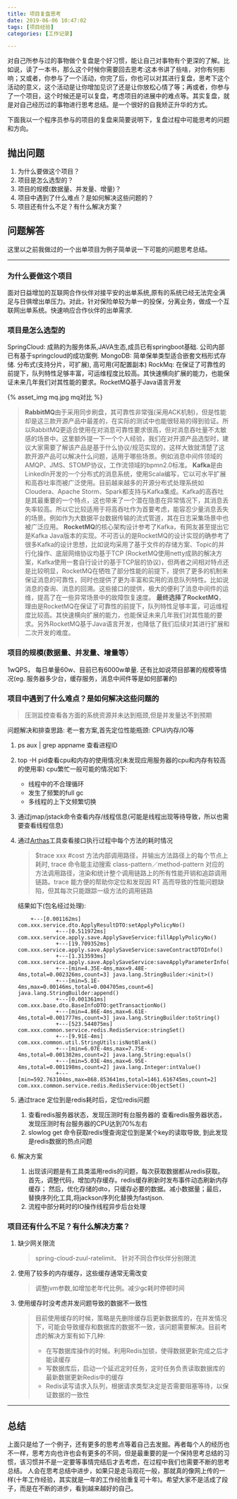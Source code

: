 ```yaml
---
title: 项目复盘思考
date: 2019-06-06 10:47:02
tags: [项目经验]
categories: [工作记录]

---
```


对自己所参与过的事物做个复盘是个好习惯，能让自己对事物有个更深的了解。比如说，读了一本书，那么这个时候你需要回去思考:这本书讲了些啥，对你有何影响；又或者，你参与了一个活动，你完了后，你也可以对其进行复盘，思考下这个活动的意义，这个活动是让你增加见识了还是让你放松心情了等；再或者，你参与了一个项目，这个时候还是可以复盘，考虑项目的进展中的难点等。其实复盘，就是对自己经历过的事物进行思考总结。是一个很好的自我矫正升华的方式。

下面我以一个程序员参与的项目的复盘来简要说明下，复盘过程中可能思考的问题和方向。

<!-- more -->

## 抛出问题

1. 为什么要做这个项目？
2. 项目是怎么选型的？
3. 项目的规模(数据量、并发量、增量)？
4. 项目中遇到了什么难点？是如何解决这些问题的？
5. 项目还有什么不足？有什么解决方案？

## 问题解答

这里以之前我做过的一个出单项目为例子简单说一下可能的问题思考总结。

---

### 为什么要做这个项目
面对日益增加的互联网合作伙伴对接平安的出单系统,原有的系统已经无法完全满足与日俱增出单压力。对此，针对保险单较为单一的投保，分离业务，做成一个互联网出单系统。快速响应合作伙伴的出单需求.

### 项目是怎么选型的
SpringCloud: 成熟的为服务体系,JAVA生态,成员已有springboot基础. 公司内部已有基于springcloud的成功案例.
MongoDB: 简单保单类型适合嵌套文档形式存储. 分布式(支持分片，可扩展), 高可用(可配置副本)
RockMq: 在保证了可靠性的前提下，队列特性足够丰富，可运维程度比较高。其快速横向扩展的能力，也能保证未来几年我们对其性能的要求。RocketMQ基于Java语言开发

{% asset_img mq.jpg mq对比 %}

>**RabbitMQ**由于采用同步刷盘，其可靠性非常强(采用ACK机制)，但是性能却是这三款开源产品中最差的，在实际的测试中也能很轻易的得到验证。所以RabbitMQ更适合使用在对消息可靠性要求很高，但对消息吞吐量不太敏感的场景中。这里额外提一下一个个人经验，我们在对开源产品选型时，建议大家需要了解该产品是基于什么协议/规范实现的，这样大致就清楚了这款开源产品可以解决什么问题，适用于哪些场景。例如消息中间件领域的AMQP、JMS、STOMP协议，工作流领域的bpmn2.0标准。
>**Kafka**是由LinkedIn开发的一个分布式的消息系统，使用Scala编写，它以可水平扩展和高吞吐率而被广泛使用。目前越来越多的开源分布式处理系统如Cloudera、Apache Storm、Spark都支持与Kafka集成。Kafka的高吞吐是其最重要的一个特点，这也带来了一个潜在隐患在异常情况下，其消息丢失率较高。所以它比较适用于将高吞吐作为首要考虑，能容忍少量消息丢失的场景。例如作为大数据平台数据传输的流式管道，其在日志采集场景中也被广泛应用。
>**RocketMQ**的核心架构设计参考了Kafka，有网友甚至提出它是Kafka Java版本的实现。不可否认的是RocketMQ的设计实现的确参考了很多Kafka的设计思想，比如说均采用了基于文件的存储方案、Topic的并行化操作、底层网络协议均基于TCP (RocketMQ使用netty成熟的解决方案，Kafka使用一套自行设计的基于TCP层的协议)，但两者之间相对特点还是比较明显，RocketMQ在牺牲了部分性能的前提下，提供了更多的机制来保证消息的可靠性，同时也提供了更为丰富和实用的消息队列特性。比如说消息的查询、消息的回溯。这些接口的提供，极大的便利了消息中间件的运维，提高了在一些异常场景中的故障恢复速度。
>**最终选择了RocketMQ**，理由是RocketMQ在保证了可靠性的前提下，队列特性足够丰富，可运维程度比较高。其快速横向扩展的能力，也能保证未来几年我们对其性能的要求。另外RocketMQ基于Java语言开发，也降低了我们后续对其进行扩展和二次开发的难度。

### 项目的规模(数据量、并发量、增量等）
1wQPS， 每日单量60w、目前已有6000w单量.
还有比如说项目部署的规模等情况(eg. 服务器多少台，缓存服务，消息中间件等是如何部署的)

### 项目中遇到了什么难点？是如何解决这些问题的
 > 压测监控查看各方面的系统资源并未达到瓶颈,但是并发量达不到预期
 
问题解决和排查思路: 老一套方案,首先定位性能瓶颈: CPU/内存/IO等
1. ps aux | grep appname 查看进程ID
2. top -H pid查看cpu和内存的使用情况(未发现应用服务器的cpu和内存有较高的使用率)
    cpu繁忙一般可能的情况如下:
    - 线程中的不合理循环
    - 发生了频繁的full gc
    - 多线程的上下文频繁切换
3. 通过jmap/jstack命令查看内存/线程信息(可能是线程出现等待导致，所以也需要查看线程信息)
4. 通过[Arthas](https://github.com/MartinDai/Arthas)工具查看接口执行过程中每个方法的耗时情况
    >$trace xxx #cost
    >方法内部调用路径，并输出方法路径上的每个节点上耗时, trace 命令能主动搜索 class-pattern／method-pattern 对应的方法调用路径，渲染和统计整个调用链路上的所有性能开销和追踪调用链路。trace 能方便的帮助你定位和发现因 RT 高而导致的性能问题缺陷，但其每次只能跟踪一级方法的调用链路

    结果如下(包名经过处理):
    ```
        +---[0.001162ms] com.xxx.service.dto.ApplyResultDTO:setApplyPolicyNo()
                +---[0.511972ms] com.xxx.service.apply.save.ApplySaveService:fillApplyPolicyNo()
                +---[19.709352ms] com.xxx.service.apply.save.ApplySaveService:saveContractDTOInfo()
                +---[1.313593ms] com.xxx.service.apply.save.ApplySaveService:saveApplyParameterInfo()
                +---[min=4.35E-4ms,max=9.48E-4ms,total=0.002326ms,count=3] java.lang.StringBuilder:<init>()
                +---[min=5.1E-4ms,max=0.00146ms,total=0.004705ms,count=6] java.lang.StringBuilder:append()
                +---[0.001361ms] com.xxx.base.dto.BaseInfoDTO:getTransactionNo()
                +---[min=4.86E-4ms,max=6.61E-4ms,total=0.001777ms,count=3] java.lang.StringBuilder:toString()
                +---[523.544075ms] com.xxx.common.service.redis.RedisService:stringSet()
                +---[9.91E-4ms] com.xxx.common.util.StringUtils:isNotBlank()
                +---[min=6.07E-4ms,max=7.75E-4ms,total=0.001382ms,count=2] java.lang.String:equals()
                +---[min=5.03E-4ms,max=6.95E-4ms,total=0.001198ms,count=2] java.lang.Integer:intValue()
                +---[min=592.763104ms,max=868.853641ms,total=1461.616745ms,count=2] com.xxx.common.service.redis.RedisService:ObjectSet()
    ```
5. 通过trace 定位到是redis耗时后，定位redis问题
    1. 查看redis服务器状态，发现压测时有台服务器的 查看redis服务器状态，发现压测时有台服务器的CPU达到70%左右
    2. slowlog get 命令获取redis慢查询定位到是某个key的读取导致, 到此发现是redis数据的热点问题
6. 解决方案
    1. 出现该问题是有工具类滥用redis的问题，每次获取数据都从redis获取。首先，调整代码，增加内存缓存。redis缓存刷新时发布事件动态刷新内存缓存； 然后，优化存储的dto，只缓存必要的数据。减小数据量；最后，替换序列化工具,将jackson序列化替换为fastjson.
    2. 流程中部分耗时的IO操作线程异步后台处理

### 项目还有什么不足？有什么解决方案？
1.  缺少网关限流
    > spring-cloud-zuul-ratelimit、 针对不同合作伙伴分别限流
2. 使用了较多的内存缓存，这些缓存通常无需改变
    > 调整jvm参数,如增加老年代比例。减少gc耗时停顿时间 
3. 使用缓存时没考虑并发问题导致的数据不一致性
    > 目前使用缓存的时候，策略是先删除缓存后更新数据库的，在并发情况下，可能会导致缓存和数据库的数据不一致，该问题需要解决。目前考虑的解决方案有如下几种:
    > - 在写数据库操作的时候。利用Redis加锁，使得数据更新完成之后才能读缓存   
    > - 写数据库后，启动一个延迟定时任务，定时任务负责读取数据库的最新数据更新Redis中的缓存
    > - Redis读写请求入队列，根据请求类型决定是否需要阻塞等待，以保证数据的一致性  

---

## 总结
上面只是给了一个例子，还有更多的思考点等着自己去发掘。再者每个人的经历也不一样，思考方向也许也会有更多的不同，但是最重要的是一个保持思考总结的习惯，该习惯并不是一定要等事情完结后才去考虑，在过程中我们也需要不断的思考总结。
人会在思考总结中进步，如果只是走马观花一般，那就真的像网上传的一样(十年工作经验，其实就是一年的工作经验重复可十年)。希望大家不是活成了段子，而是在不断的进步，看到越来越好的自己。
